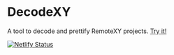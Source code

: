# DecodeXY

A tool to decode and prettify RemoteXY projects. [Try it!](https://decodexy.netlify.app/)

[![Netlify Status](https://api.netlify.com/api/v1/badges/91d0d129-b113-4d56-a74d-9129a2cadc01/deploy-status)](https://app.netlify.com/sites/decodexy/deploys)
